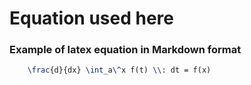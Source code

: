 # Equation used here

### Example of latex equation in Markdown format

```tex
    \frac{d}{dx} \int_a\^x f(t) \\: dt = f(x)
```
